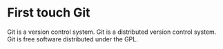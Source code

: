 # First touch Git

Git is a version control system.
Git is a distributed version control system.
Git is free software distributed under the GPL.
